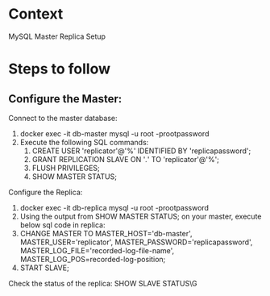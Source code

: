 # Context
MySQL Master Replica Setup

# Steps to follow

## Configure the Master:
Connect to the master database:

1. docker exec -it db-master mysql -u root -prootpassword
2. Execute the following SQL commands:
   1. CREATE USER 'replicator'@'%' IDENTIFIED BY 'replicapassword';
   2. GRANT REPLICATION SLAVE ON '*.*' TO 'replicator'@'%';
   3. FLUSH PRIVILEGES;
   4. SHOW MASTER STATUS;

Configure the Replica:
1. docker exec -it db-replica mysql -u root -prootpassword
2. Using the output from SHOW MASTER STATUS; on your master, execute below sql code in replica:
3. CHANGE MASTER TO
   MASTER_HOST='db-master',
   MASTER_USER='replicator',
   MASTER_PASSWORD='replicapassword',
   MASTER_LOG_FILE='recorded-log-file-name',
   MASTER_LOG_POS=recorded-log-position;
4. START SLAVE;

Check the status of the replica:
SHOW SLAVE STATUS\G
